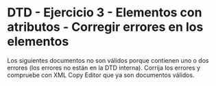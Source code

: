 # DTD - Ejercicio 3 - Elementos con atributos - Corregir errores en los elementos

Los siguientes documentos no son válidos porque contienen uno o dos errores (los errores no están en la DTD interna). Corrija los errores y compruebe con XML Copy Editor que ya son documentos válidos.